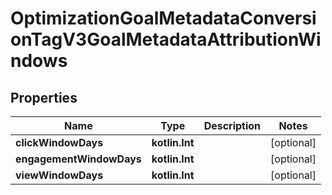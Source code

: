 
# OptimizationGoalMetadataConversionTagV3GoalMetadataAttributionWindows

## Properties
Name | Type | Description | Notes
------------ | ------------- | ------------- | -------------
**clickWindowDays** | **kotlin.Int** |  |  [optional]
**engagementWindowDays** | **kotlin.Int** |  |  [optional]
**viewWindowDays** | **kotlin.Int** |  |  [optional]



